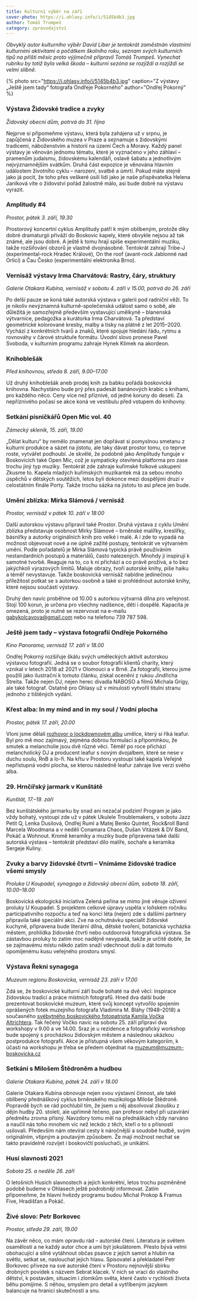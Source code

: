 ```yaml
---
title: Kulturní výběr na září
cover-photo: https://i.ohlasy.info/i/5145b4b3.jpg
author: Tomáš Trumpeš
category: zpravodajství
---
```


*Obvyklý autor kulturního výběr David Liber je tentokrát zaměstnán vlastními kulturními aktivitami a počátkem školního roku, seznam svých kulturních tipů na příští měsíc proto výjimečně připravil Tomáš Trumpeš. Vynechat rubriku by totiž byla velká škoda – kulturní sezóna se rozjíždí a rozjíždí se velmi slibně.*

{% photo src="https://i.ohlasy.info/i/5145b4b3.jpg" caption="Z výstavy „Ještě jsem tady“ fotografa Ondřeje Pokorného" author="Ondřej Pokorný" %}

### Výstava Židovské tradice a zvyky

*Židovský obecní dům, potrvá do 31. října*

Nejprve si připomeňme výstavu, která byla zahájena už v srpnu, je zapůjčená z Židovského muzea v Praze a seznamuje s židovskými tradicemi, náboženstvím a historií na území Čech a Moravy. Každý panel výstavy je věnován jednomu tématu, které je vyznačeno v jeho záhlaví – pramenům judaismu, židovskému kalendáři, oslavě šabatu a jednotlivým nejvýznamnějším svátkům. Druhá část expozice je věnována hlavním událostem životního cyklu – narození, svatbě a úmrtí. Pokud máte stejně jako já pocit, že toho přes veškeré úsilí lidí jako je naše přispěvatelka Helena Janíková víte o židovství pořád žalostně málo, asi bude dobré na výstavu vyrazit.

### Amplitudy #4

*Prostor, pátek 3. září, 19.30*

Prostorový koncertní cyklus Amplitudy patří k mým oblíbeným, protože díky dobré dramaturgii přiváží do Boskovic kapely, které obvykle nejsou až tak známé, ale jsou dobré. A ještě k tomu hrají spíše experimentální muziku, takže rozšiřování obzorů je vlastně dvojnásobné. Tentokrát zahrají Tribe-J (experimental-rock Hradec Králové), On the roof (avant-rock Jablonné nad Orlicí) a Čau Česko (experimentální elektronika Brno).

### Vernisáž výstavy Irma Charvátová: Rastry, čáry, struktury

*Galerie Otakara Kubína, vernisáž v sobotu 4. září v 15.00, potrvá do 26. září*

Po delší pauze se koná také autorská výstava v galerii pod radniční věží. To je nikoliv nevýznamná kulturně-společenská událost samo o sobě, ale důležitá je samozřejmě především vystavující umělkyně – blanenská výtvarnice, pedagožka a kurátorka Irma Charvátová. Ta představí geometrické kolorované kresby, malby a tisky na plátně z let 2015–2020. Vychází z konkrétních tvarů a znaků, které spojuje hledání řádu, rytmu a rovnováhy v čárové struktuře formátu. Úvodní slovo pronese Pavel Svoboda, v kulturním programu zahraje Hynek Klimek na akordeon.

### Knihoblešák

*Před knihovnou, středa 8. září, 9.00–17.00*

Už druhý knihoblešák aneb prodej knih za babku pořádá boskovická knihovna. Nachystáno bude prý přes padesát banánových krabic s knihami, pro každého něco. Ceny více než příznivé, od jedné koruny do deseti. Za nepříznivého počasí se akce koná ve vestibulu před vstupem do knihovny.

### Setkání písničkářů Open Mic vol. 40

*Zámecký skleník, 15. září, 19.00*

„Dělat kulturu“ by nemělo znamenat jen dopřávat si pomyslnou smetanu z kulturní produkce a sázet na jistotu, ale taky dávat prostor tomu, co teprve roste, vytvářet podhoubí. Je skvělé, že podobně jako Amplitudy funguje v Boskovicích také Open Mic, což je sympaticky otevřená platforma pro zase trochu jiný typ muziky. Tentokrát zde zahraje kuřimské folkové uskupení Zkusme to. Kapela mladých kuřimských muzikantek má za sebou mnoho úspěchů v dětských soutěžích, letos byli dokonce mezi dospělými druzí v celostátním finále Porty. Takže trochu sázka na jistotu to asi přece jen bude.

### Umění zblízka: Mirka Slámová / vernisáž

*Prostor, vernisáž v pátek 10. září v 18:00*

Další autorskou výstavu připravil také Prostor. Druhá výstava z cyklu Umění zblízka představuje osobnost Mirky Slámové – brněnské malířky, kreslířky, básnířky a autorky originálních knih pro velké i malé. A i zde to vypadá na možnost objevovat nové a ne úplně zažité postupy, tentokrát ve výtvarném umění. Podle pořadatelů je Mirka Slámová typická právě používáním nestandardních postupů a materiálů, často nalezených. Mnohdy ji inspirují k samotné tvorbě. Reaguje na to, co k ní přichází a co právě prožívá, a to bez jakýchkoli výrazových limitů. Maluje obrazy, tvoří autorské knihy, píše haiku a téměř nevystavuje. Takže boskovická vernisáž nabídne jedinečnou příležitost potkat se s autorkou osobně a také si prohlédnout autorské knihy, které nejsou součástí výstavy.

Druhý den navíc proběhne od 10.00 s autorkou výtvarná dílna pro veřejnost. Stojí 100 korun, je určena pro všechny nadšence, děti i dospělé. Kapacita je omezená, proto je nutné se rezervovat na e-mailu gabykolcavova@gmail.com nebo na telefonu 739 787 598. 

### Ještě jsem tady – výstava fotografií Ondřeje Pokorného

*Kino Panorama, vernisáž 17. září v 18.00*

Ondřej Pokorný rozšiřuje škálu svých uměleckých aktivit autorskou výstavou fotografií. Jedná se o soubor fotografií klientů charity, který vznikal v letech 2018 až 2021 v Olomouci a v Brně. Za fotografii, kterou jsme použili jako ilustrační k tomuto článku, získal ocenění z rukou Jindřicha Štreita. Takže nejen DJ, nejen herec divadla NABOSO a filmů Michala Grigy, ale také fotograf. Ostatně pro Ohlasy už v minulosti vytvořil titulní stranu jednoho z tištěných vydání. 

### Křest alba: In my mind and in my soul / Vodní plocha

*Prostor, pátek 17. září, 20.00*

Vloni jsme dělali [rozhovor o lockdownovém albu](https://ohlasy.info/clanky/2021/02/rozhovor-leafur.html) umělce, který si říká leafur. Byl pro mě moc zajímavý, zejména dobrou formulací a připomínkou, že smutek a melancholie jsou dvě různé věci. Téměř po roce přichází melancholický DJ a producent leafur s novým dvojalbem, které se nese v duchu soulu, RnB a lo-fi. Na křtu v Prostoru vystoupí také kapela Veřejně nepřístupná vodní plocha, se kterou následně leafur zahraje live verzi svého alba.

### 29\. Hrnčířský jarmark v Kunštátě

*Kunštát, 17.–19. září* 

Bez kunštátského jarmarku by snad ani nezačal podzim! Program je jako vždy bohatý, vystoupí zde už v pátek Ukulele Troublemakers, v sobotu Jazz Petit Q, Lenka Dusilová, Ondřej Ruml a Matej Benko Quintet, Rock&roll Band Marcela Woodmana a v neděli Conamara Chaos, Dušan Vitázek & DV Band, Pokáč a Wohnout. Kromě keramiky a muziky bude připravena také další autorská výstava – tentokrát představí dílo malíře, sochaře a keramika Sergeje Kuliny.

### Zvuky a barvy židovské čtvrti – Vnímáme židovské tradice všemi smysly

*Proluka U Koupadel, synagoga a židovský obecní dům, sobota 18. září, 10.00–18.00*

Boskovická ekologická iniciativa Zelená peřina se mimo jiné věnuje oživení proluky U Koupadel. S projektem celkové úpravy uspěla v loňském ročníku participativního rozpočtu a teď na konci léta (nejen) zde s dalšími partnery připravila také speciální akci. Zve na ochutnávku specialit židovské kuchyně, připravena bude literární dílna, dětské tvoření, botanická vycházka městem, prohlídka židovské čtvrti nebo outdoorová fotografická výstava. Se zástavbou proluky to zatím moc nadějně nevypadá, takže je určitě dobře, že se zajímavému místu někdo zatím snaží vdechnout duši a dát tomuto opomíjenému kusu veřejného prostoru smysl.

### Výstava Řekni synagoga 

*Muzeum regionu Boskovicka, vernisáž 23. září v 17.00*

Zdá se, že boskovické kulturní září bude bohaté na dvě věci: inspirace židovskou tradicí a práce místních fotografů. Hned dva další bude prezentovat boskovické muzeum, které svůj koncept vytvořilo spojením oprášených fotek muzejního fotografa Vladimíra M. Bláhy (1948–2018) a současného [svébytného boskovického fotopatriota Kamila Vočka Altrichtera](https://ohlasy.info/clanky/2021/03/rozhovor-vocko.html). Tak řečený Vočko navíc na sobotu 25. září připraví dva workshopy v 9.00 a ve 14.00. Sraz je u rezidence a fotografický workshop bude spojený s procházkou židovským městem a následnou ukázkou postprodukce fotografií. Akce je přístupná všem věkovým kategoriím, k účasti na workshopu je třeba se předem objednat na muzeum@muzeum-boskovicka.cz

### Setkání s Milošem Štědroněm a hudbou

*Galerie Otakara Kubína, pátek 24. září v 18.00*

Galerie Otakara Kubína obnovuje nejen svou výstavní činnost, ale také oblíbený přednáškový cyklus brněnského muzikologa Miloše Štědroně. Popravdě bych se rád pochlubil tím, že jsem u něj absolvoval zkoušku z dějin hudby 20. století, ale upřímně řečeno, pan profesor nebyl při uzavírání předmětu zrovna přísný. Navzdory tomu měl na přednáškách vždy narváno a naučil nás toho mnohem víc než leckdo z těch, kteří o to s přísností usilovali. Především nám otevíral cesty k náročnější a soudobé hudbě, svým originálním, vtipným a poutavým způsobem. Že mají možnost nechat se takto pravidelně rozvíjet i boskovičtí posluchači, je unikátní.

### Husí slavnosti 2021

*Sobota 25. a neděle 26. září*

O letošních Husích slavnostech a jejich konkrétní, letos trochu pozměněné podobě budeme v Ohlasech ještě podrobněji informovat. Zatím připomeňme, že hlavní hvězdy programu budou Michal Prokop & Framus Five, Hradišťan a Pokáč. 

### Živé slovo: Petr Borkovec

*Prostor, středa 29. září, 19.00*

Na závěr něco, co mám opravdu rád – autorské čtení. Literatura je světem osamělosti a ne každý autor chce a umí být jokulátorem. Přesto bývá velmi obohacující a silné vytáhnout občas psavce z jejich samot a hlubin na světlo, setkat se, naslouchat jejich hlasu. Spisovatel a překladatel Petr Borkovec přiveze na své autorské čtení v Prostoru nejnovější sbírku drobných povídek s názvem Sebrat klacek. V nich se vrací do vlastního dětství, k postavám, situacím i zlomkům světa, které často v rychlosti života běhu pomíjíme. S něhou, smyslem pro detail a vytříbeným jazykem balancuje na hranici skutečnosti a snu.
